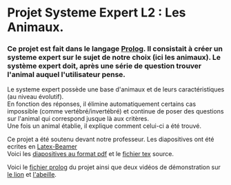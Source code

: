# Projet Systeme Expert L2 : Les Animaux.
### Ce projet est fait dans le langage [Prolog](https://fr.wikipedia.org/wiki/Prolog). Il consistait à créer un systeme expert sur le sujet de notre choix (ici les animaux). Le système expert doit, après une série de question trouver l'animal auquel l'utilisateur pense.

Le systeme expert possède une base d'animaux et de leurs caractéristiques (au niveau évolutif).  
En fonction des réponses, il élimine automatiquement certains cas impossible (comme vertébré/invertébré) et continue de poser des questions sur l'animal qui correspond jusque là aux critères.  
Une fois un animal établie, il explique comment celui-ci a été trouvé. 

Ce projet a été soutenu devant notre professeur. Les diapositives ont été ecrites en [Latex-Beamer](https://fr.wikipedia.org/wiki/LaTeX)  
Voici les [diapositives au format pdf](https://github.com/Mentra20/Projet-Systeme-Expert-L2/blob/master/systeme_expert_prolog.pdf) et le [fichier tex](https://github.com/Mentra20/Projet-Systeme-Expert-L2/blob/master/systeme_expert_prolog.tex) source.  

Voici le [fichier prolog](https://github.com/Mentra20/Projet-Systeme-Expert-L2/blob/master/Projet.pl) du projet ainsi que deux vidéos de démonstration sur [le lion](https://github.com/Mentra20/Projet-Systeme-Expert-L2/blob/master/lion.mp4) et [l'abeille](https://github.com/Mentra20/Projet-Systeme-Expert-L2/blob/master/abeille.mp4).
